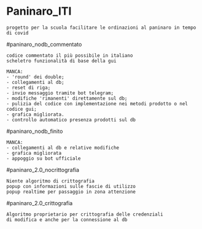 # Paninaro_ITI
	progetto per la scuola facilitare le ordinazioni al paninaro in tempo di covid


#paninaro_nodb_commentato

	codice commentato il più possibile in italiano
	scheletro funzionalità di base della gui

	MANCA:
	- 'round' dei double;
	- collegamenti al db;
	- reset di riga;
	- invio messaggio tramite bot telegram;
	- modifiche 'rimanenti' direttamente sul db;
	- pulizia del codice con implementazione nei metodi prodotto o nel codice gui;
	- grafica migliorata.
	- controllo automatico presenza prodotti sul db


#paninaro_nodb_finito
		
	MANCA:
	- collegamenti al db e relative modifiche
	- grafica migliorata
	- appoggio su bot ufficiale


#paninaro_2.0_nocrittografia

	Niente algoritmo di crittografia
	popup con informazioni sulle fascie di utilizzo
	popup realtime per passaggio in zona attenzione
	

#paninaro_2.0_crittografia

	Algoritmo proprietario per crittografia delle credenziali
	di modifica e anche per la connessione al db

